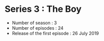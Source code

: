 # Series 3 : The Boy

- Number of season : 3
- Number of episodes : 24
- Release of the first episode : 26 July 2019
